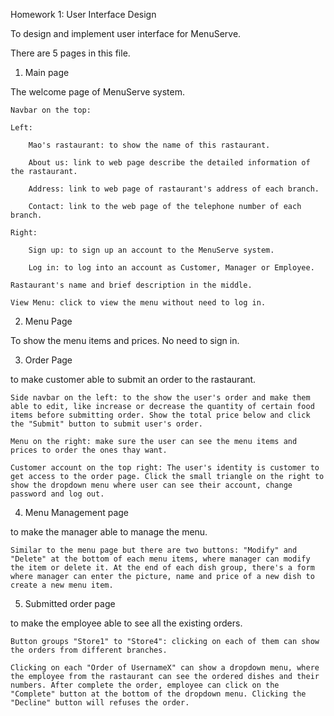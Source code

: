 Homework 1: User Interface Design

To design and implement user interface for MenuServe.

There are 5 pages in this file.

1. Main page

The welcome page of MenuServe system.

    Navbar on the top: 

    Left:
    
        Mao's rastaurant: to show the name of this rastaurant.
        
        About us: link to web page describe the detailed information of the rastaurant.
        
        Address: link to web page of rastaurant's address of each branch.
        
        Contact: link to the web page of the telephone number of each branch.
    
    Right:
    
        Sign up: to sign up an account to the MenuServe system.
        
        Log in: to log into an account as Customer, Manager or Employee.

    Rastaurant's name and brief description in the middle.

    View Menu: click to view the menu without need to log in.

2. Menu Page

To show the menu items and prices. No need to sign in. 

3. Order Page

to make customer able to submit an order to the rastaurant.

    Side navbar on the left: to the show the user's order and make them able to edit, like increase or decrease the quantity of certain food items before submitting order. Show the total price below and click the "Submit" button to submit user's order.

    Menu on the right: make sure the user can see the menu items and prices to order the ones thay want.

    Customer account on the top right: The user's identity is customer to get access to the order page. Click the small triangle on the right to show the dropdown menu where user can see their account, change password and log out.

4. Menu Management page

to make the manager able to manage the menu.

    Similar to the menu page but there are two buttons: "Modify" and "Delete" at the bottom of each menu items, where manager can modify the item or delete it. At the end of each dish group, there's a form where manager can enter the picture, name and price of a new dish to create a new menu item.

5. Submitted order page

to make the employee able to see all the existing orders.

    Button groups "Store1" to "Store4": clicking on each of them can show the orders from different branches.

    Clicking on each "Order of UsernameX" can show a dropdown menu, where the employee from the rastaurant can see the ordered dishes and their numbers. After complete the order, employee can click on the "Complete" button at the bottom of the dropdown menu. Clicking the "Decline" button will refuses the order.


